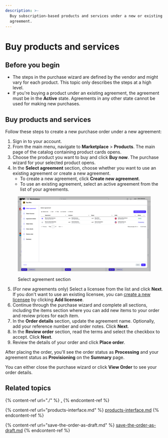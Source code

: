 ```yaml
---
description: >-
  Buy subscription-based products and services under a new or existing
  agreement.
---
```


# Buy products and services

## Before you begin <a href="#before-you-begin" id="before-you-begin"></a>

* The steps in the purchase wizard are defined by the vendor and might vary for each product. This topic only describes the steps at a high level.
* If you're buying a product under an existing agreement, the agreement must be in the **Active** state. Agreements in any other state cannot be used for making new purchases.&#x20;

## Buy products and services

Follow these steps to create a new purchase order under a new agreement:&#x20;

1. Sign in to your account.
2. From the main menu, navigate to **Marketplace** > **Products**. The main page of the catalog containing product cards opens.&#x20;
3. Choose the product you want to buy and click **Buy now**. The purchase wizard for your selected product opens.&#x20;
4. In the **Select agreement** section, choose whether you want to use an existing agreement or create a new agreement.&#x20;
   * To create a new agreement, click **Create new agreement**.
   * To use an existing agreement, select an active agreement from the list of your agreements.

<figure><img src="../../../.gitbook/assets/image (431).png" alt=""><figcaption><p>Select agreement section</p></figcaption></figure>

5. (For new agreements only) Select a licensee from the list and click **Next**. If you don't want to use an existing licensee, you can [create a new licensee](../../settings/licensees/create-licensees.md) by clicking **Add licensee**.
6. Continue through the purchase wizard and complete all sections, including the items section where you can add new items to your order and review prices for each item.
7. In the **Order details** section, update the agreement name. Optionally, add your reference number and order notes. Click **Next**.
8. In the **Review order** section, read the terms and select the checkbox to accept. Click **Next**.&#x20;
9. Review the details of your order and click **Place order**.

After placing the order, you'll see the order status as **Processing** and your agreement status as **Provisioning** on the **Summary** page.&#x20;

You can either close the purchase wizard or click **View Order** to see your order details.

## Related topics

{% content-ref url="./" %}
[.](./)
{% endcontent-ref %}

{% content-ref url="products-interface.md" %}
[products-interface.md](products-interface.md)
{% endcontent-ref %}

{% content-ref url="save-the-order-as-draft.md" %}
[save-the-order-as-draft.md](save-the-order-as-draft.md)
{% endcontent-ref %}
